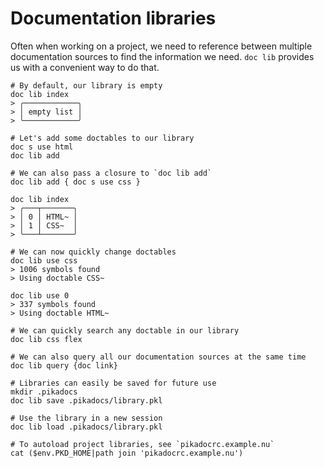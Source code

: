 # Documentation libraries

Often when working on a project, we need to reference between multiple documentation sources to find the information we need. `doc lib` provides us with a convenient way to do that.

```nu
# By default, our library is empty
doc lib index
> ╭────────────╮
> │ empty list │
> ╰────────────╯

# Let's add some doctables to our library
doc s use html
doc lib add

# We can also pass a closure to `doc lib add`
doc lib add { doc s use css }

doc lib index
> ╭───┬───────╮
> │ 0 │ HTML~ │
> │ 1 │ CSS~  │
> ╰───┴───────╯

# We can now quickly change doctables
doc lib use css
> 1006 symbols found
> Using doctable CSS~

doc lib use 0
> 337 symbols found
> Using doctable HTML~

# We can quickly search any doctable in our library
doc lib css flex

# We can also query all our documentation sources at the same time
doc lib query {doc link}

# Libraries can easily be saved for future use
mkdir .pikadocs
doc lib save .pikadocs/library.pkl

# Use the library in a new session
doc lib load .pikadocs/library.pkl

# To autoload project libraries, see `pikadocrc.example.nu`
cat ($env.PKD_HOME|path join 'pikadocrc.example.nu')
```
